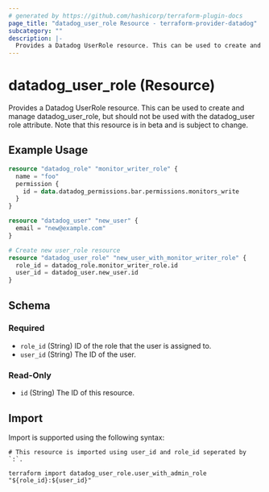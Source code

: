 ```yaml
---
# generated by https://github.com/hashicorp/terraform-plugin-docs
page_title: "datadog_user_role Resource - terraform-provider-datadog"
subcategory: ""
description: |-
  Provides a Datadog UserRole resource. This can be used to create and manage datadoguserrole, but should not be used with the datadog_user role attribute. Note that this resource is in beta and is subject to change.
---
```


# datadog_user_role (Resource)

Provides a Datadog UserRole resource. This can be used to create and manage datadog_user_role, but should not be used with the datadog_user role attribute. Note that this resource is in beta and is subject to change.

## Example Usage

```terraform
resource "datadog_role" "monitor_writer_role" {
  name = "foo"
  permission {
    id = data.datadog_permissions.bar.permissions.monitors_write
  }
}

resource "datadog_user" "new_user" {
  email = "new@example.com"
}

# Create new user_role resource
resource "datadog_user_role" "new_user_with_monitor_writer_role" {
  role_id = datadog_role.monitor_writer_role.id
  user_id = datadog_user.new_user.id
}
```

<!-- schema generated by tfplugindocs -->
## Schema

### Required

- `role_id` (String) ID of the role that the user is assigned to.
- `user_id` (String) The ID of the user.

### Read-Only

- `id` (String) The ID of this resource.

## Import

Import is supported using the following syntax:

```shell
# This resource is imported using user_id and role_id seperated by `:`.

terraform import datadog_user_role.user_with_admin_role "${role_id}:${user_id}"
```
